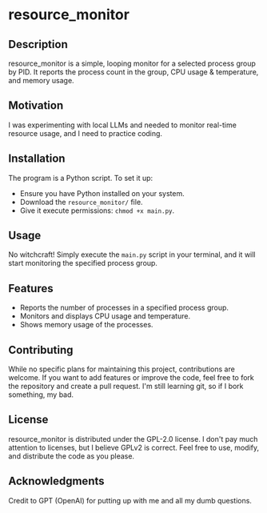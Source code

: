# resource_monitor

## Description

resource_monitor is a simple, looping monitor for a selected process group by PID. It reports the process count in the group, CPU usage & temperature, and memory usage.

## Motivation

I was experimenting with local LLMs and needed to monitor real-time resource usage, and I need to practice coding.

## Installation

The program is a Python script. To set it up:

- Ensure you have Python installed on your system.
- Download the `resource_monitor/` file.
- Give it execute permissions: `chmod +x main.py`.

## Usage

No witchcraft! Simply execute the `main.py` script in your terminal, and it will start monitoring the specified process group.

## Features

- Reports the number of processes in a specified process group.
- Monitors and displays CPU usage and temperature.
- Shows memory usage of the processes.

## Contributing

While no specific plans for maintaining this project, contributions are welcome. If you want to add features or improve the code, feel free to fork the repository and create a pull request. I'm still learning git, so if I bork something, my bad.

## License

resource_monitor is distributed under the GPL-2.0 license. I don't pay much attention to licenses, but I believe GPLv2 is correct. Feel free to use, modify, and distribute the code as you please.

## Acknowledgments

Credit to GPT (OpenAI) for putting up with me and all my dumb questions.
